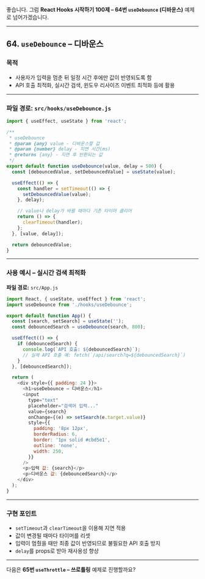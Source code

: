좋습니다.
그럼 **React Hooks 시작하기 100제 – 64번 `useDebounce` (디바운스)** 예제로 넘어가겠습니다.

---

## 64. `useDebounce` – 디바운스

### 목적

* 사용자가 입력을 멈춘 뒤 일정 시간 후에만 값이 반영되도록 함
* API 호출 최적화, 실시간 검색, 윈도우 리사이즈 이벤트 최적화 등에 활용

---

### 파일 경로: `src/hooks/useDebounce.js`

```javascript
import { useEffect, useState } from 'react';

/**
 * useDebounce
 * @param {any} value - 디바운스할 값
 * @param {number} delay - 지연 시간(ms)
 * @returns {any} - 지연 후 반환되는 값
 */
export default function useDebounce(value, delay = 500) {
  const [debouncedValue, setDebouncedValue] = useState(value);

  useEffect(() => {
    const handler = setTimeout(() => {
      setDebouncedValue(value);
    }, delay);

    // value나 delay가 바뀔 때마다 기존 타이머 클리어
    return () => {
      clearTimeout(handler);
    };
  }, [value, delay]);

  return debouncedValue;
}
```

---

### 사용 예시 – 실시간 검색 최적화

**파일 경로:** `src/App.js`

```javascript
import React, { useState, useEffect } from 'react';
import useDebounce from './hooks/useDebounce';

export default function App() {
  const [search, setSearch] = useState('');
  const debouncedSearch = useDebounce(search, 800);

  useEffect(() => {
    if (debouncedSearch) {
      console.log(`API 호출: ${debouncedSearch}`);
      // 실제 API 호출 예: fetch(`/api/search?q=${debouncedSearch}`)
    }
  }, [debouncedSearch]);

  return (
    <div style={{ padding: 24 }}>
      <h1>useDebounce – 디바운스</h1>
      <input
        type="text"
        placeholder="검색어 입력..."
        value={search}
        onChange={(e) => setSearch(e.target.value)}
        style={{
          padding: '8px 12px',
          borderRadius: 6,
          border: '1px solid #cbd5e1',
          outline: 'none',
          width: 250,
        }}
      />
      <p>입력 값: {search}</p>
      <p>디바운스 값: {debouncedSearch}</p>
    </div>
  );
}
```

---

### 구현 포인트

* `setTimeout`과 `clearTimeout`을 이용해 지연 적용
* 값이 변경될 때마다 타이머를 리셋
* 입력이 멈췄을 때만 최종 값이 반영되므로 불필요한 API 호출 방지
* `delay`를 props로 받아 재사용성 향상

---

다음은 **65번 `useThrottle` – 쓰로틀링** 예제로 진행할까요?
